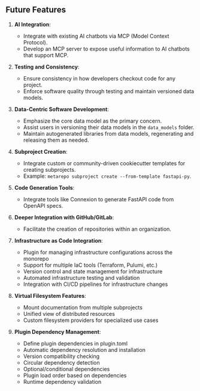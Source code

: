 ## Future Features

1. **AI Integration**: 
   - Integrate with existing AI chatbots via MCP (Model Context Protocol).
   - Develop an MCP server to expose useful information to AI chatbots that support MCP.

2. **Testing and Consistency**:
   - Ensure consistency in how developers checkout code for any project.
   - Enforce software quality through testing and maintain versioned data models.

3. **Data-Centric Software Development**:
   - Emphasize the core data model as the primary concern.
   - Assist users in versioning their data models in the `data_models` folder.
   - Maintain autogenerated libraries from data models, regenerating and releasing them as needed.

4. **Subproject Creation**:
   - Integrate custom or community-driven cookiecutter templates for creating subprojects.
   - Example: `metarepo subproject create --from-template fastapi-py`.

5. **Code Generation Tools**:
   - Integrate tools like Connexion to generate FastAPI code from OpenAPI specs.

6. **Deeper Integration with GitHub/GitLab**:
   - Facilitate the creation of repositories within an organization.

7. **Infrastructure as Code Integration**:
   - Plugin for managing infrastructure configurations across the monorepo
   - Support for multiple IaC tools (Terraform, Pulumi, etc.)
   - Version control and state management for infrastructure
   - Automated infrastructure testing and validation
   - Integration with CI/CD pipelines for infrastructure changes

8. **Virtual Filesystem Features**:
   - Mount documentation from multiple subprojects
   - Unified view of distributed resources
   - Custom filesystem providers for specialized use cases

9. **Plugin Dependency Management**:
   - Define plugin dependencies in plugin.toml
   - Automatic dependency resolution and installation
   - Version compatibility checking
   - Circular dependency detection
   - Optional/conditional dependencies
   - Plugin load order based on dependencies
   - Runtime dependency validation